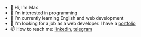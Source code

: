 - 👋 Hi, I’m Max
- 👀 I’m interested in programming 
- 🌱 I’m currently learning English and web development 
- 💞️ I'm looking for a job as a web developer. I have a [portfolio](https://conservative-portfolio.netlify.app/)
- 📫 How to reach me: [linkedin](https://linkedin.com/in/maksim-kisialiou-b87865241), [telegram](https://t.me/conservariv)

<!---
conservativ007/conservativ007 is a ✨ special ✨ repository because its `README.md` (this file) appears on your GitHub profile.
You can click the Preview link to take a look at your changes.
--->

